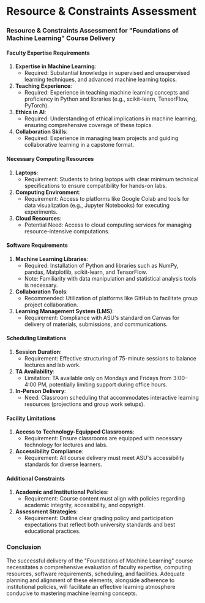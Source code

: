 Resource & Constraints Assessment
=================================

### Resource & Constraints Assessment for "Foundations of Machine Learning" Course Delivery

#### Faculty Expertise Requirements
1. **Expertise in Machine Learning**:
   - Required: Substantial knowledge in supervised and unsupervised learning techniques, and advanced machine learning topics.
2. **Teaching Experience**:
   - Required: Experience in teaching machine learning concepts and proficiency in Python and libraries (e.g., scikit-learn, TensorFlow, PyTorch).
3. **Ethics in AI**:
   - Required: Understanding of ethical implications in machine learning, ensuring comprehensive coverage of these topics.
4. **Collaboration Skills**:
   - Required: Experience in managing team projects and guiding collaborative learning in a capstone format.

#### Necessary Computing Resources
1. **Laptops**:
   - Requirement: Students to bring laptops with clear minimum technical specifications to ensure compatibility for hands-on labs.
2. **Computing Environment**:
   - Requirement: Access to platforms like Google Colab and tools for data visualization (e.g., Jupyter Notebooks) for executing experiments.
3. **Cloud Resources**:
   - Potential Need: Access to cloud computing services for managing resource-intensive computations.

#### Software Requirements
1. **Machine Learning Libraries**:
   - Required: Installation of Python and libraries such as NumPy, pandas, Matplotlib, scikit-learn, and TensorFlow.
   - Note: Familiarity with data manipulation and statistical analysis tools is necessary.
2. **Collaboration Tools**:
   - Recommended: Utilization of platforms like GitHub to facilitate group project collaboration.
3. **Learning Management System (LMS)**:
   - Requirement: Compliance with ASU's standard on Canvas for delivery of materials, submissions, and communications.

#### Scheduling Limitations
1. **Session Duration**:
   - Requirement: Effective structuring of 75-minute sessions to balance lectures and lab work.
2. **TA Availability**:
   - Limitation: TA available only on Mondays and Fridays from 3:00–4:00 PM, potentially limiting support during office hours.
3. **In-Person Delivery**:
   - Need: Classroom scheduling that accommodates interactive learning resources (projections and group work setups).

#### Facility Limitations
1. **Access to Technology-Equipped Classrooms**:
   - Requirement: Ensure classrooms are equipped with necessary technology for lectures and labs.
2. **Accessibility Compliance**:
   - Requirement: All course delivery must meet ASU's accessibility standards for diverse learners.

#### Additional Constraints
1. **Academic and Institutional Policies**:
   - Requirement: Course content must align with policies regarding academic integrity, accessibility, and copyright.
2. **Assessment Strategies**:
   - Requirement: Outline clear grading policy and participation expectations that reflect both university standards and best educational practices.

### Conclusion
The successful delivery of the "Foundations of Machine Learning" course necessitates a comprehensive evaluation of faculty expertise, computing resources, software requirements, scheduling, and facilities. Adequate planning and alignment of these elements, alongside adherence to institutional policies, will facilitate an effective learning atmosphere conducive to mastering machine learning concepts.